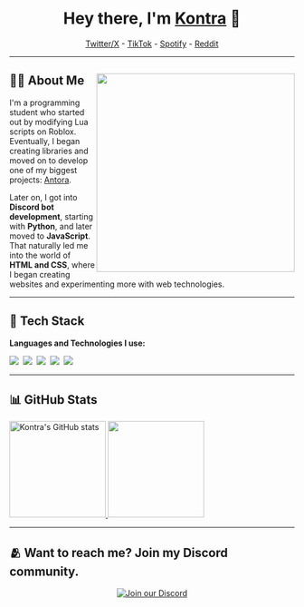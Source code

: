 <h1 align="center"> Hey there, I'm <a href="https://github.com/K9ntra">Kontra</a> 👋 </h1>

<p align="center">
  <a href="https://x.com/k9ntra">Twitter/X</a> - 
  <a href="https://www.tiktok.com/@k9ntra">TikTok</a> - 
  <a href="https://open.spotify.com/user/r433qbp2wcvjvive683t226zj">Spotify</a> - 
  <a href="https://www.reddit.com/user/K9ntra/">Reddit</a>
</p>

---

## 👨‍💻 About Me <img src="https://raw.githubusercontent.com/sanjay-kv/sanjay-kv/main/Assets/illustration.png" width="350px" align="right">

I'm a programming student who started out by modifying Lua scripts on Roblox. Eventually, I began creating libraries and moved on to develop one of my biggest projects: [Antora](https://scriptblox.com/script/Universal-Script-Antora-14151).

Later on, I got into **Discord bot development**, starting with **Python**, and later moved to **JavaScript**. That naturally led me into the world of **HTML and CSS**, where I began creating websites and experimenting more with web technologies.

---

## 🧠 Tech Stack

**Languages and Technologies I use:**

<img src="https://img.shields.io/badge/-Lua-000080?logo=lua&logoColor=white&style=flat">&nbsp;
<img src="https://img.shields.io/badge/-Python-3776AB?logo=python&logoColor=white&style=flat">&nbsp;
<img src="https://img.shields.io/badge/-JavaScript-F7DF1E?logo=javascript&logoColor=black&style=flat">&nbsp;
<img src="https://img.shields.io/badge/-HTML5-E34F26?logo=html5&logoColor=white&style=flat">&nbsp;
<img src="https://img.shields.io/badge/-CSS3-1572B6?logo=css3&logoColor=white&style=flat">&nbsp;

---

## 📊 GitHub Stats

<a href="https://github.com/K9ntra">
  <img height="170em" src="https://github-readme-stats.vercel.app/api?username=K9ntra&show_icons=true&theme=github_dark" alt="Kontra's GitHub stats" />
  <img height="170em" src="https://github-readme-stats.vercel.app/api/top-langs/?username=K9ntra&layout=compact&theme=github_dark" />
</a>

---

## 🫂 Want to reach me? Join my Discord community.

<div align="center" style="text-align:center;">
  <a href="https://discord.gg/platformdestroyer">
    <img src="https://invidget.switchblade.xyz/platformdestroyer" alt="Join our Discord" />
  </a>
</div>
